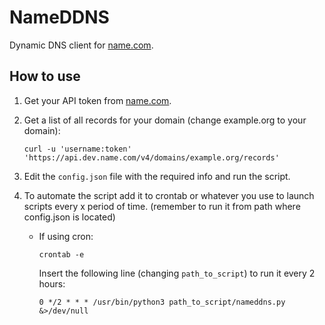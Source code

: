 # NameDDNS

Dynamic DNS client for [name.com](https://www.name.com).

## How to use

1. Get your API token from [name.com](https://www.name.com/account/settings/api).
2. Get a list of all records for your domain (change example.org to your domain):

    ```[bash]
    curl -u 'username:token' 'https://api.dev.name.com/v4/domains/example.org/records'
    ```

3. Edit the `config.json` file with the required info and run the script.

4. To automate the script add it to crontab or whatever you use to launch scripts every x period of time. (remember to run it from path where config.json is located)

    - If using cron:

        ```[bash]
        crontab -e
        ```

        Insert the following line (changing `path_to_script`) to run it every 2 hours:

        ```[bash]
        0 */2 * * * /usr/bin/python3 path_to_script/nameddns.py &>/dev/null
        ```
